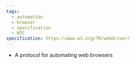 ```yaml
---
tags:
  - automation
  - browser
  - specification
  - W3C
specification: https://www.w3.org/TR/webdriver/
---
```

- A protocol for automating web browsers